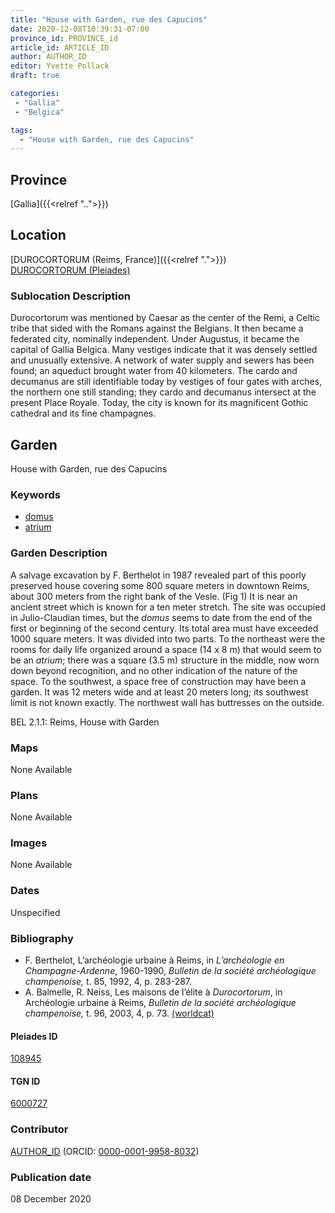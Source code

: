 ```yaml
---
title: "House with Garden, rue des Capucins"
date: 2020-12-08T10:39:31-07:00
province_id: PROVINCE_id
article_id: ARTICLE_ID
author: AUTHOR_ID
editor: Yvette Pollack
draft: true

categories:
 - "Gallia"
 - "Belgica"

tags:
  - "House with Garden, rue des Capucins"
---
```


## Province
[Gallia]({{<relref "..">}})

## Location

[DUROCORTORUM (Reims, France)]({{<relref ".">}}) \
[DUROCORTORUM (Pleiades)](https://pleiades.stoa.org/places/108945)

<!--### Location Description-->

<!-- LEAVE THIS BLANK FOR NOW -->

<!--## Sublocation-->

<!--
[AREA WITHIN LOCATION, LIKE “PALATINE HILL”](GEOREFERENCE LINK)
A sublocation is any area larger than an individual garden, but located within a location. I would always try to include a link to a controlled vocabulary here if possible. This ID may well be different from the Garden ID, e.g., Pompeii versus a Garden in one of the houses which has its own Pleiades ID.
-->

### Sublocation Description

Durocortorum was mentioned by Caesar as the center of the Remi, a Celtic tribe that sided with the Romans against the Belgians. It then became a federated city, nominally independent.  Under Augustus, it became the capital of Gallia Belgica. Many vestiges indicate that it was densely settled and unusually extensive.   A network of water supply and sewers has been found; an aqueduct brought water from 40 kilometers.  The cardo and decumanus are still identifiable today by vestiges of four gates with arches, the northern one still standing; they cardo and decumanus intersect at the present Place Royale.  Today, the city is known for its magnificent Gothic cathedral and its fine champagnes.

## Garden
House with Garden, rue des Capucins

### Keywords
- [domus](http://vocab.getty.edu/page/aat/300005506)
- [atrium](http://vocab.getty.edu/page/aat/300004097)


### Garden Description

A salvage excavation by F. Berthelot in 1987 revealed part of this poorly preserved house covering some 800 square meters in downtown Reims, about 300 meters from the right bank of the Vesle. (Fig 1)  It is near an ancient street which is known for a ten meter stretch. The site was occupied in Julio-Claudian times, but the *domus* seems to date from the end of the first or beginning of the second century. Its total area must have exceeded 1000 square meters. It was divided into two parts. To the northeast were the rooms for daily life organized around a space (14 x 8 m) that would seem to be an *atrium*; there was a square (3.5 m) structure in the middle, now worn down beyond recognition, and no other indication of the nature of the space. To the southwest, a space free of construction may have been a garden. It was 12 meters wide and at least 20 meters long; its southwest limit is not known exactly. The northwest wall has buttresses on the outside.
<!-- Text comes from draft file rather than final file-->
BEL 2.1.1: Reims, House with Garden

### Maps

None Available

### Plans

None Available
<!--
{{< figure src="IMG_URL" alt="ALT_TEXT" title="CAPTION" >}}
-->

### Images

None Available

### Dates
Unspecified

### Bibliography
- F. Berthelot, L’archéologie urbaine à Reims, in *L’archéologie en Champagne-Ardenne*, 1960-1990, *Bulletin de la société archéologique champenoise,* t. 85, 1992, 4, p. 283-287.  <!-- not on worldcat -->
- A. Balmelle, R. Neiss, Les maisons de l’élite à *Durocortorum*, in Archéologie urbaine à Reims, *Bulletin de la société archéologique champenoise,* t. 96, 2003, 4, p. 73.  [(worldcat)](http://www.worldcat.org/oclc/718698064)


<!--#### Periodo ID-->

<!-- [PERIODO_ID](https://pleiades.stoa.org/places/PLEIADES_ID) -->

#### Pleiades ID

[108945](https://pleiades.stoa.org/places/108945)

#### TGN ID
[6000727](http://vocab.getty.edu/page/tgn/6000727)

### Contributor
[AUTHOR_ID](link) (ORCID: [0000-0001-9958-8032](https://orcid.org/0000-0001-9958-8032))

### Publication date
08 December 2020

<!--### Related articles-->

<!-- Links to other related articles. Leave blank for now -->
